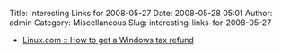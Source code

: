 Title: Interesting Links for 2008-05-27
Date: 2008-05-28 05:01
Author: admin
Category: Miscellaneous
Slug: interesting-links-for-2008-05-27

-   [Linux.com :: How to get a Windows tax refund][]

  [Linux.com :: How to get a Windows tax refund]: http://www.linux.com/articles/59381
